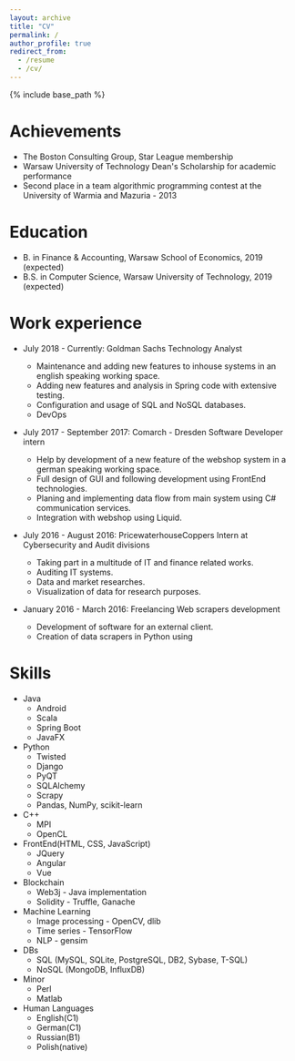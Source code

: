 ```yaml
---
layout: archive
title: "CV"
permalink: /
author_profile: true
redirect_from:
  - /resume
  - /cv/
---
```


{% include base_path %}

Achievements
======
* The Boston Consulting Group, Star League membership
* Warsaw University of Technology Dean's Scholarship for academic performance
* Second place in a team algorithmic programming contest at the University of Warmia and Mazuria - 2013

Education
======
* B. in Finance & Accounting, Warsaw School of Economics, 2019 (expected)
* B.S. in Computer Science, Warsaw University of Technology, 2019 (expected)

Work experience
======
* July 2018 - Currently: Goldman Sachs Technology Analyst
  * Maintenance and adding new features to inhouse systems in an english speaking working space.
  * Adding new features and analysis in Spring code with extensive testing.
  * Configuration and usage of SQL and NoSQL databases.
  * DevOps

* July 2017 - September 2017: Comarch - Dresden Software Developer intern
  * Help by development of a new feature of the webshop system in a german speaking working space.
  * Full design of GUI and following development using FrontEnd technologies.
  * Planing and implementing data flow from main system using C# communication services.
  * Integration with webshop using Liquid.
  
* July 2016 - August 2016: PricewaterhouseCoppers Intern at Cybersecurity and Audit divisions
  * Taking part in a multitude of IT and finance related works.
  * Auditing IT systems.
  * Data and market researches.
  * Visualization of data for research purposes.

* January 2016 - March 2016: Freelancing Web scrapers development
  * Development of software for an external client.
  * Creation of data scrapers in Python using
  
Skills
======
* Java
  * Android
  * Scala
  * Spring Boot
  * JavaFX
* Python
  * Twisted
  * Django
  * PyQT
  * SQLAlchemy
  * Scrapy
  * Pandas, NumPy, scikit-learn 
* C++
  * MPI
  * OpenCL
* FrontEnd(HTML, CSS, JavaScript)
  * JQuery
  * Angular
  * Vue
* Blockchain
  * Web3j - Java implementation
  * Solidity - Truffle, Ganache
* Machine Learning
  * Image processing - OpenCV, dlib
  * Time series - TensorFlow
  * NLP - gensim
* DBs
  * SQL (MySQL, SQLite, PostgreSQL, DB2, Sybase, T-SQL)
  * NoSQL (MongoDB, InfluxDB)
* Minor
  * Perl
  * Matlab
* Human Languages
  * English(C1)
  * German(C1)
  * Russian(B1)
  * Polish(native)
